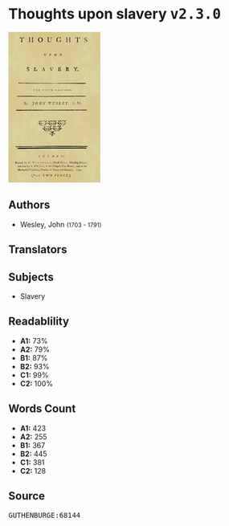 # Thoughts upon slavery <kbd>v2.3.0</kbd>

![](./cover.medium.jpg "")

## Authors


 - Wesley, John <small>(1703 - 1791)</small>

## Translators



## Subjects


 - Slavery

## Readablility


 - **A1:** 73%
 - **A2:** 79%
 - **B1:** 87%
 - **B2:** 93%
 - **C1:** 99%
 - **C2:** 100%

## Words Count


 - **A1:** 423
 - **A2:** 255
 - **B1:** 367
 - **B2:** 445
 - **C1:** 381
 - **C2:** 128

## Source


<kbd>GUTHENBURGE:68144</kbd>
